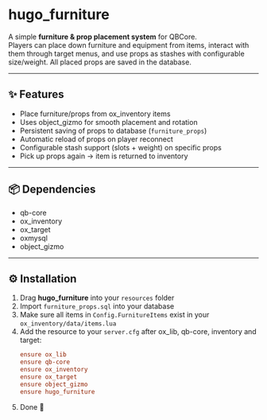 # hugo_furniture  

A simple **furniture & prop placement system** for QBCore.  
Players can place down furniture and equipment from items, interact with them through target menus, and use props as stashes with configurable size/weight.
All placed props are saved in the database.

---

## ✨ Features
- Place furniture/props from ox_inventory items  
- Uses object_gizmo for smooth placement and rotation  
- Persistent saving of props to database (`furniture_props`)  
- Automatic reload of props on player reconnect  
- Configurable stash support (slots + weight) on specific props  
- Pick up props again → item is returned to inventory  

---

## 📦 Dependencies
- qb-core  
- ox_inventory  
- ox_target  
- oxmysql  
- object_gizmo  

---

## ⚙️ Installation
1. Drag **hugo_furniture** into your `resources` folder  
2. Import `furniture_props.sql` into your database  
3. Make sure all items in `Config.FurnitureItems` exist in your `ox_inventory/data/items.lua`  
4. Add the resource to your `server.cfg` after ox_lib, qb-core, inventory and target:  
   ```cfg
   ensure ox_lib
   ensure qb-core
   ensure ox_inventory
   ensure ox_target
   ensure object_gizmo
   ensure hugo_furniture
5. Done 🎉
